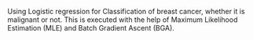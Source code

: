 Using Logistic regression for Classification of breast cancer, whether it is malignant or not. This is executed with the help of Maximum Likelihood Estimation (MLE) and Batch Gradient Ascent (BGA).
